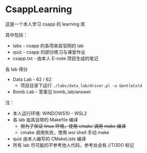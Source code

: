 # CsappLearning

这是一个本人学习 csapp 的 learning 库

其中包括：
* labs - csapp 的各项来自官网的 lab 
* quiz - csapp 的部分练习与课堂作业
* csapp.txt - 由本人 E-note 项目生成的笔记

各 lab 得分
* Data Lab - 62 / 62
  * 项目目录下运行 ```./labs/data_lab/driver.pl -u GentleCold```
* Bomb Lab - 答案见 bomb_lab/answer

注：
* 本人运行环境: WINDOWS10 - WSL2
* 各 lab 由其自带的 Makefile 编译
  * ~~但为了保证 linux 环境，使用 cmake 调用 make 编译~~
  * cmake 调用失败，使用 wsl shell 手动 make
* quiz 由本人编写的 CMakeLists 编译
* 所有 lab 尽可能的不参考他人代码，参考处会有 //TODO 标记
